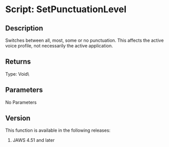 # Script: SetPunctuationLevel

## Description

Switches between all, most, some or no punctuation. This affects the
active voice profile, not necessarily the active application.

## Returns

Type: Void\

## Parameters

No Parameters

## Version

This function is available in the following releases:

1.  JAWS 4.51 and later
